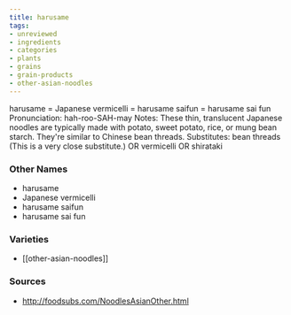 ```yaml
---
title: harusame
tags:
- unreviewed
- ingredients
- categories
- plants
- grains
- grain-products
- other-asian-noodles
---
```

harusame = Japanese vermicelli = harusame saifun = harusame sai fun Pronunciation: hah-roo-SAH-may Notes: These thin, translucent Japanese noodles are typically made with potato, sweet potato, rice, or mung bean starch. They're similar to Chinese bean threads. Substitutes: bean threads (This is a very close substitute.) OR vermicelli OR shirataki

### Other Names

* harusame
* Japanese vermicelli
* harusame saifun
* harusame sai fun

### Varieties

* [[other-asian-noodles]]

### Sources
* http://foodsubs.com/NoodlesAsianOther.html
